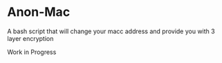 # Anon-Mac
A bash script that will change your macc address and provide you with 3 layer encryption 

Work in Progress 
